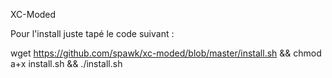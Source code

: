 XC-Moded


Pour l'install juste tapé le code suivant :

wget https://github.com/spawk/xc-moded/blob/master/install.sh && chmod a+x install.sh && ./install.sh
